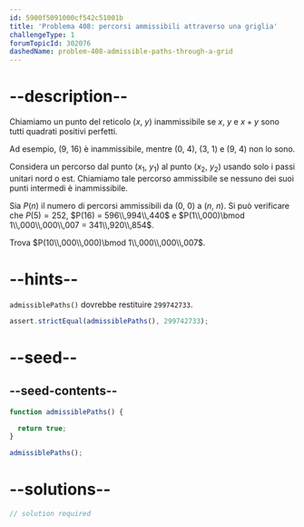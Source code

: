 ```yaml
---
id: 5900f5091000cf542c51001b
title: 'Problema 408: percorsi ammissibili attraverso una griglia'
challengeType: 1
forumTopicId: 302076
dashedName: problem-408-admissible-paths-through-a-grid
---
```


# --description--

Chiamiamo un punto del reticolo ($x$, $y$) inammissibile se $x$, $y$ e $x + y$ sono tutti quadrati positivi perfetti.

Ad esempio, (9, 16) è inammissibile, mentre (0, 4), (3, 1) e (9, 4) non lo sono.

Considera un percorso dal punto ($x_1$, $y_1$) al punto ($x_2$, $y_2$) usando solo i passi unitari nord o est. Chiamiamo tale percorso ammissibile se nessuno dei suoi punti intermedi è inammissibile.

Sia $P(n)$ il numero di percorsi ammissibili da (0, 0) a ($n$, $n$). Si può verificare che $P(5) = 252$, $P(16) = 596\\,994\\,440$ e $P(1\\,000)\bmod 1\\,000\\,000\\,007 = 341\\,920\\,854$.

Trova $P(10\\,000\\,000)\bmod 1\\,000\\,000\\,007$.

# --hints--

`admissiblePaths()` dovrebbe restituire `299742733`.

```js
assert.strictEqual(admissiblePaths(), 299742733);
```

# --seed--

## --seed-contents--

```js
function admissiblePaths() {

  return true;
}

admissiblePaths();
```

# --solutions--

```js
// solution required
```
